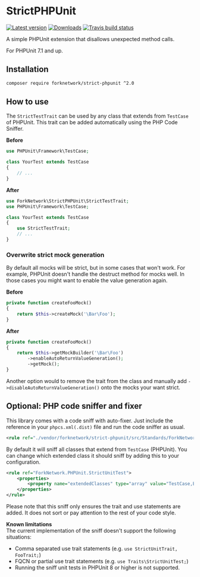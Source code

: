 # StrictPHPUnit

[![Latest version](https://img.shields.io/packagist/v/forknetwork/strict-phpunit.svg?style=flat-square&colorB=007EC6)](https://packagist.org/packages/forknetwork/strict-phpunit)
[![Downloads](https://img.shields.io/packagist/dt/forknetwork/strict-phpunit.svg?style=flat-square&colorB=007EC6)](https://packagist.org/packages/forknetwork/strict-phpunit)
[![Travis build status](https://img.shields.io/travis/ForkNetwork/StrictPHPUnit/master.svg?label=travis&style=flat-square)](https://travis-ci.org/ForkNetwork/StrictPHPUnit)

A simple PHPUnit extension that disallows unexpected method calls.

For PHPUnit 7.1 and up.

## Installation
```bash
composer require forknetwork/strict-phpunit ^2.0
```

## How to use
The `StrictTestTrait` can be used by any class that extends from `TestCase` of PHPUnit. This trait can be added automatically using the PHP Code Sniffer.

**Before**
```php
use PHPUnit\Framework\TestCase;

class YourTest extends TestCase
{
    // ...
}
```

**After**
```php
use ForkNetwork\StrictPHPUnit\StrictTestTrait;
use PHPUnit\Framework\TestCase;

class YourTest extends TestCase
{
    use StrictTestTrait;
    // ...
}
```

### Overwrite strict mock generation
By default all mocks will be strict, but in some cases that won't work. For example, PHPUnit doesn't handle the destruct method for mocks well. In those cases you might want to enable the value generation again.

**Before**
```php
private function createFooMock()
{
    return $this->createMock('\Bar\Foo');
}
```

**After**
```php
private function createFooMock()
{
    return $this->getMockBuilder('\Bar\Foo')
        ->enableAutoReturnValueGeneration();
        ->getMock();
}
```

Another option would to remove the trait from the class and manually add `->disableAutoReturnValueGeneration()` onto the mocks your want strict.

## Optional: PHP code sniffer and fixer
This library comes with a code sniff with auto-fixer. Just include the reference in your `phpcs.xml(.dist)` file and run the code sniffer as usual.
```xml
<rule ref="./vendor/forknetwork/strict-phpunit/src/Standards/ForkNetwork/ruleset.xml"/>
```

By default it will sniff all classes that extend from `TestCase` (PHPUnit). You can change which extended class it should sniff by adding this to your configuration.
```xml
<rule ref="ForkNetwork.PHPUnit.StrictUnitTest">
    <properties>
        <property name="extendedClasses" type="array" value="TestCase,ExtendedTestCase,AnotherCustomTestCase"/>
    </properties>
</rule>
```

Please note that this sniff only ensures the trait and use statements are added. It does not sort or pay attention to the rest of your code style.

**Known limitations**  
The current implementation of the sniff doesn't support the following situations:
 * Comma separated use trait statements (e.g. `use StrictUnitTrait, FooTrait;`)
 * FQCN or partial use trait statements (e.g. `use Traits\StrictUnitTest;`)
 * Running the sniff unit tests in PHPUnit 8 or higher is not supported.
